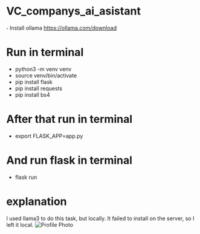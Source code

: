 # VC_companys_ai_asistant
  ֊ Install ollama https://ollama.com/download

# Run in terminal

  - python3 -m venv venv
  - source venv/bin/activate
  - pip install flask
  - pip install requests 
  - pip install bs4

# After that run in terminal
  - export FLASK_APP=app.py

 
# And run flask in terminal
  - flask run

# explanation
I used llama3 to do this task, but locally. It failed to install on the server, so I left it local.
![Profile Photo](https://github.com/Tasoka123ji/VC_companys_ai_asistant/Screenshot%20from%202024-05-05%2023-07-49.png)


